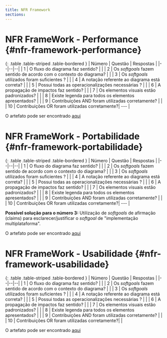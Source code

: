 ```yaml
---
title: NFR Framework
sections:
---
```



# NFR FrameWork - Performance {#nfr-framework-performance}

<div class="table-responsive">

{: .table .table-striped .table-bordered }
| Número | Questão | Respostas |
|--|--|--|
| 1 | O fluxo do diagrama faz sentido? |  <i class="fa fa-check fa-lg" style="color: #089969"></i> |
| 2 | Os *softgoals* fazem sentido de acordo com o contexto do diagrama? | <i class="fa fa-check fa-lg" style="color: #089969"></i> |
| 3 | Os *softgoals* utilizados foram suficientes ? |  <i class="fa fa-check fa-lg" style="color: #089969"></i> |
| 4 | A notação referente ao diagrama está correta? |  <i class="fa fa-check fa-lg" style="color: #089969"></i> |
| 5 | Possui todas as operacionalizações necessárias ? |  <i class="fa fa-check fa-lg" style="color: #089969"></i> |
| 6 | A propagação de impactos faz sentido? |  <i class="fa fa-check fa-lg" style="color: #089969"></i> |
| 7 | Os elementos visuais estão padronizados? |  <i class="fa fa-check fa-lg" style="color: #089969"></i> |
| 8 | Existe legenda para todos os elementos apresentados? |  <i class="fa fa-check fa-lg" style="color: #089969"></i> |
| 9 | Contribuições AND foram utilizadas corretamente? |  <i class="fa fa-check fa-lg" style="color: #089969"></i> |
| 10 | Contribuições OR foram utilizadas corretamente?| --- |

</div>

O artefato pode ser encontrado [aqui](https://requisitos-de-software.github.io/2020.2-Wikipedia/modelagem-II.html#nfr-performance)

# NFR FrameWork - Portabilidade {#nfr-framework-portabilidade}



<div class="table-responsive">

{: .table .table-striped .table-bordered }
| Número | Questão | Respostas |
|--|--|--|
| 1 | O fluxo do diagrama faz sentido? |  <i class="fa fa-check fa-lg" style="color: #089969"></i> |
| 2 | Os *softgoals* fazem sentido de acordo com o contexto do diagrama? | <i class="fa fa-check fa-lg" style="color: #089969"></i> |
| 3 | Os *softgoals* utilizados foram suficientes ? | <i class="fa fa-times fa-lg" style="color: red"></i> |
| 4 | A notação referente ao diagrama está correta? |  <i class="fa fa-check fa-lg" style="color: #089969"></i> |
| 5 | Possui todas as operacionalizações necessárias ? |  <i class="fa fa-check fa-lg" style="color: #089969"></i> |
| 6 | A propagação de impactos faz sentido? |  <i class="fa fa-check fa-lg" style="color: #089969"></i> |
| 7 | Os elementos visuais estão padronizados? |  <i class="fa fa-check fa-lg" style="color: #089969"></i> |
| 8 | Existe legenda para todos os elementos apresentados? |  <i class="fa fa-check fa-lg" style="color: #089969"></i> |
| 9 | Contribuições AND foram utilizadas corretamente? |  <i class="fa fa-check fa-lg" style="color: #089969"></i> |
| 10 | Contribuições OR foram utilizadas corretamente?| --- |

</div>

__Possível solução para o número 3:__ Utilização de *softgoals* de afirmação (claims) para esclarecer/justificar o *softgoal* de "implementação multiplataforma".

O artefato pode ser encontrado [aqui](https://requisitos-de-software.github.io/2020.2-Wikipedia/modelagem-II.html#nfr-portabilidade)

# NFR FrameWork - Usabilidade {#nfr-framework-usabilidade}

<div class="table-responsive">

{: .table .table-striped .table-bordered }
| Número | Questão | Respostas |
|--|--|--|
| 1 | O fluxo do diagrama faz sentido? |  <i class="fa fa-check fa-lg" style="color: #089969"></i> |
| 2 | Os *softgoals* fazem sentido de acordo com o contexto do diagrama? | <i class="fa fa-check fa-lg" style="color: #089969"></i> |
| 3 | Os *softgoals* utilizados foram suficientes ? |  <i class="fa fa-check fa-lg" style="color: #089969"></i> |
| 4 | A notação referente ao diagrama está correta? |  <i class="fa fa-check fa-lg" style="color: #089969"></i> |
| 5 | Possui todas as operacionalizações necessárias ? |  <i class="fa fa-check fa-lg" style="color: #089969"></i> |
| 6 | A propagação de impactos faz sentido? |  <i class="fa fa-check fa-lg" style="color: #089969"></i> |
| 7 | Os elementos visuais estão padronizados? |  <i class="fa fa-check fa-lg" style="color: #089969"></i> |
| 8 | Existe legenda para todos os elementos apresentados? |  <i class="fa fa-check fa-lg" style="color: #089969"></i> |
| 9 | Contribuições AND foram utilizadas corretamente? |  <i class="fa fa-check fa-lg" style="color: #089969"></i> |
| 10 | Contribuições OR foram utilizadas corretamente?| <i class="fa fa-check fa-lg" style="color: #089969"></i> |

</div>

O artefato pode ser encontrado [aqui](https://requisitos-de-software.github.io/2020.2-Wikipedia/modelagem-II.html#nfr-usabilidade)
